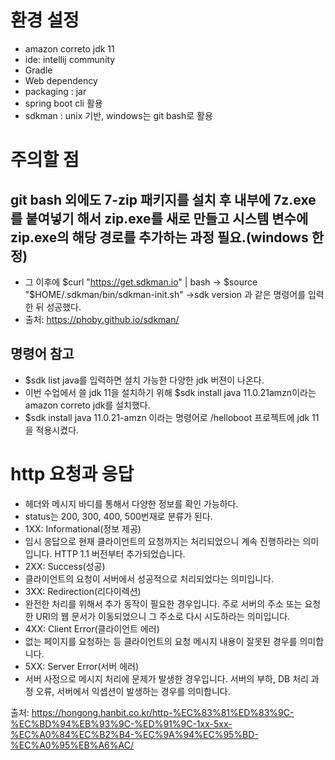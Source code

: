 # 환경 설정 
-  amazon correto jdk 11
- ide: intellij community
- Gradle 
- Web dependency
- packaging : jar
- spring boot cli 활용
- sdkman : unix 기반, windows는 git bash로 활용

# 주의할 점
## git bash 외에도 7-zip 패키지를 설치 후 내부에 7z.exe를 붙여넣기 해서 zip.exe를 새로 만들고 시스템 변수에 zip.exe의 해당 경로를 추가하는 과정 필요.(windows 한정)
- 그 이후에 $curl "https://get.sdkman.io" | bash -> $source "$HOME/.sdkman/bin/sdkman-init.sh" ->sdk version 과 같은 명령어를 입력한 뒤 성공했다.
- 출처: https://phoby.github.io/sdkman/

## 명령어 참고
- $sdk list java를 입력하면 설치 가능한 다양한 jdk 버젼이 나온다.
- 이번 수업에서 쓸 jdk 11을 설치하기 위해 $sdk install java 11.0.21amzn이라는 amazon correto jdk를 설치했다.
- $sdk install java 11.0.21-amzn 이라는 명령어로 /helloboot 프로젝트에 jdk 11을 적용시켰다.

# http 요청과 응답 
- 헤더와 메시지 바디를 통해서 다양한 정보를 확인 가능하다.
- status는 200, 300, 400, 500번재로 분류가 된다.
- 1XX: Informational(정보 제공)
- 임시 응답으로 현재 클라이언트의 요청까지는 처리되었으니 계속 진행하라는 의미입니다. HTTP 1.1 버전부터 추가되었습니다.
- 2XX: Success(성공)
- 클라이언트의 요청이 서버에서 성공적으로 처리되었다는 의미입니다.
- 3XX: Redirection(리다이렉션)
- 완전한 처리를 위해서 추가 동작이 필요한 경우입니다. 주로 서버의 주소 또는 요청한 URI의 웹 문서가 이동되었으니 그 주소로 다시 시도하라는 의미입니다.
- 4XX: Client Error(클라이언트 에러)
- 없는 페이지를 요청하는 등 클라이언트의 요청 메시지 내용이 잘못된 경우를 의미합니다.
- 5XX: Server Error(서버 에러)
- 서버 사정으로 메시지 처리에 문제가 발생한 경우입니다. 서버의 부하, DB 처리 과정 오류, 서버에서 익셉션이 발생하는 경우를 의미합니다.

출처: https://hongong.hanbit.co.kr/http-%EC%83%81%ED%83%9C-%EC%BD%94%EB%93%9C-%ED%91%9C-1xx-5xx-%EC%A0%84%EC%B2%B4-%EC%9A%94%EC%95%BD-%EC%A0%95%EB%A6%AC/
